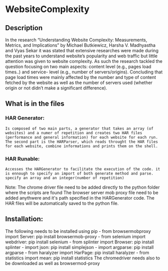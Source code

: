 # WebsiteComplexity
## Description
In the research “Understanding Website Complexity: Measurements, Metrics, and Implications” by Michael Butkiewicz, Harsha V. Madhyastha and Vyas Sekar it was stated that extensive researches were made during the past years to understand website’s popularity and web traffic but little attention was given to website complexity. As such the research tackled the question focusing on two main aspects: content level (e.g., pages load times..) and service- level (e.g., number of servers/origins). Concluding that page load times were mainly affected by the number and type of content fetched by the website as well as the number of servers used (whether origin or not didn’t make a significant difference). 

## What is in the files
### HAR Generator:
	Is composed of two main parts, a generator that takes an array (of websites) and a numer of repetition and creates two HAR files
	(performance and general information) for each website for each run.
	The second part is the HARParser, which reads throught the HAR files for each website, combine informations and prints them on the shell.
### HAR Runable: 
	Accesses the HARGenerator to facilitate the execution of the code. it is ennough to specify an import of both generate method and parse.
	specify an array and an integer(number of repetition)

Note: 
	The chrome driver file need to be added directly to the python folder where the scripts are found
	The browser server mob proxy file need to be added anythwere and it's path specified in the HARGenerator code.
	The HAR files will be automatically saved to the python file. 

## Installation:
The following needs to be installed using pip
	- from browsermobproxy import Server: pip install browsermob-proxy
	- from selenium import webdriver: pip install selenium
	- from splinter import Browser: pip install splinter
	- import json: pip install simplejson
	- import argparse: pip install argparse
	- from haralyzer import HarPage: pip install haralyzer
	- from statistics import mean: pip install statistics
The chromedriver needs also to be downloaded as well as browsermod-proxy
